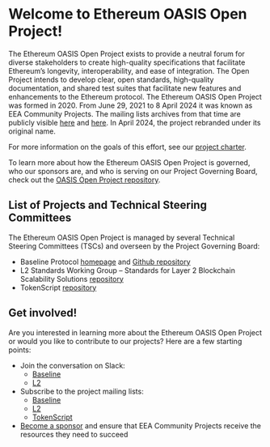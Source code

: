 

# Welcome to Ethereum OASIS Open Project!

The Ethereum OASIS Open Project exists to provide a neutral forum for diverse stakeholders to create high-quality specifications that facilitate Ethereum’s longevity, interoperability, and ease of integration. The Open Project intends to develop clear, open standards, high-quality documentation, and shared test suites that facilitate new features and enhancements to the Ethereum protocol. The Ethereum OASIS Open Project was formed in 2020. From June 29, 2021 to 8 April 2024 it was known as EEA Community Projects. The mailing lists archives from that time are publicly visible [here](https://lists.oasis-open-projects.org/g/eea-community-projects) and [here](https://lists.oasis-open-projects.org/g/eea-community-projects-pgb). In April 2024, the project rebranded under its original name.

For more information on the goals of this effort, see our [project charter](https://github.com/ethereum-oasis-op/oasis-open-project/blob/main/PROJECT_CHARTER.md).

To learn more about how the Ethereum OASIS Open Project is governed, who our sponsors are, and who is serving on our Project Governing Board, check out the [OASIS Open Project repository](https://github.com/ethereum-oasis-op/oasis-open-project).




## List of Projects and Technical Steering Committees
The Ethereum OASIS Open Project is managed by several Technical Steering Committees (TSCs) and overseen by the Project Governing Board:

* Baseline Protocol [homepage](https://www.baseline-protocol.org/) and [Github repository](https://github.com/ethereum-oasis-op/baseline)
* L2 Standards Working Group – Standards for Layer 2 Blockchain Scalability Solutions [repository](https://github.com/ethereum-oasis-op/L2)
* TokenScript [repository](https://github.com/ethereum-oasis-op/tokenscript)


## Get involved!
Are you interested in learning more about the Ethereum OASIS Open Project or would you like to contribute to our projects? Here are a few starting points:

* Join the conversation on Slack:
	* [Baseline](https://join.slack.com/t/ethereum-baseline/shared_invite/zt-22evmy85e-PONDIImP6CTDMtZyAkhsmw)
	* [L2](https://join.slack.com/t/eeacommunityp-kte2307/shared_invite/zt-1qyb6xi90-85TS9xpU~XG8cK0Feeoofg)
* Subscribe to the project mailing lists: 
	* [Baseline](https://lists.oasis-open-projects.org/g/baseline/topics)
	* [L2](https://lists.oasis-open-projects.org/g/eea-cp-l2/topics)
	* [TokenScript](https://lists.oasis-open-projects.org/g/eea-cp-tokenscript/topics)
* [Become a sponsor](https://www.oasis-open.org/join-an-open-project/) and ensure that EEA Community Projects receive the resources they need to succeed


